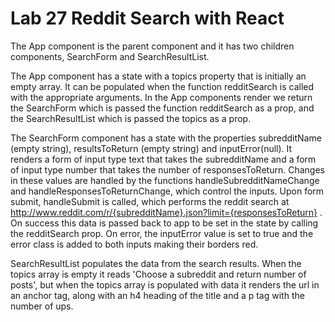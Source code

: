 # Lab 27 Reddit Search with React

The App component is the parent component and it has two children components, SearchForm and SearchResultList.

The App component has a state with a topics property that is initially an empty array. It can be populated when the function redditSearch is called with the appropriate arguments. In the App components render we return the SearchForm which is passed the function redditSearch as a prop, and the SearchResultList which is passed the topics as a prop.

The SearchForm component has a state with the properties subredditName (empty string), resultsToReturn (empty string) and inputError(null). It renders a form of input type text that takes the subredditName and a form of input type number that takes the number of responsesToReturn. Changes in these values are handled by the functions handleSubredditNameChange and handleResponsesToReturnChange, which control the inputs. Upon form submit, handleSubmit is called, which performs the reddit search at  http://www.reddit.com/r/{subredditName}.json?limit={responsesToReturn} . On success this data is passed back to app to be set in the state by calling the redditSearch prop. On error, the inputError value is set to true and the error class is added to both inputs making their borders red.

SearchResultList populates the data from the search results. When the topics array is empty it reads 'Choose a subreddit and return number of posts', but when the topics array is populated with data it renders the url in an anchor tag, along with an h4 heading of the title and a p tag with the number of ups.
